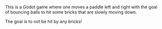 This is a Godot game where one moves a paddle left and right with the goal of bouncing balls to hit some bricks that are slowly moving down.

The goal is to not be hit by any bricks!
